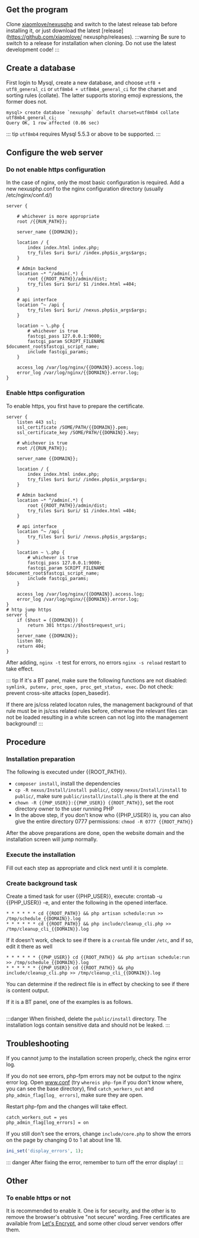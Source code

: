 <ArticleTopAd></ArticleTopAd>

## Get the program

Clone [xiaomlove/nexusphp](https://github.com/xiaomlove/nexusphp) and switch to the latest release tab before installing it, or just download the latest [release](https://github.com/xiaomlove/ nexusphp/releases).
:::warning
Be sure to switch to a release for installation when cloning. Do not use the latest development code! 
:::

## Create a database

First login to Mysql, create a new database, and choose `utf8 + utf8_general_ci` or `utf8mb4 + utf8mb4_general_ci` for the charset and sorting rules (collate). The latter supports storing emoji expressions, the former does not.
```
mysql> create database `nexusphp` default charset=utf8mb4 collate utf8mb4_general_ci;
Query OK, 1 row affected (0.06 sec)
```

::: tip
`utf8mb4` requires Mysql 5.5.3 or above to be supported.
:::


## Configure the web server

### Do not enable https configuration
In the case of nginx, only the most basic configuration is required. Add a new nexusphp.conf to the nginx configuration directory (usually /etc/nginx/conf.d/)

```
server {

    # whichever is more appropriate
    root /{{RUN_PATH}}; 

    server_name {{DOMAIN}};

    location / {
        index index.html index.php;
        try_files $uri $uri/ /index.php$is_args$args;
    }

    # Admin backend
    location ~* ^/admin(.*) {
        root {{ROOT_PATH}}/admin/dist;
        try_files $uri $uri/ $1 /index.html =404;
    }

    # api interface
    location ^~ /api {
        try_files $uri $uri/ /nexus.php$is_args$args;
    }

    location ~ \.php {
        # whichever is true
        fastcgi_pass 127.0.0.1:9000; 
        fastcgi_param SCRIPT_FILENAME $document_root$fastcgi_script_name;
        include fastcgi_params;
    }

    access_log /var/log/nginx/{{DOMAIN}}.access.log;
    error_log /var/log/nginx/{{DOMAIN}}.error.log;
}
```

### Enable https configuration
To enable https, you first have to prepare the certificate.
```
server {
    listen 443 ssl;
    ssl_certificate /SOME/PATH/{{DOMAIN}}.pem;
    ssl_certificate_key /SOME/PATH/{{DOMAIN}}.key;

    # whichever is true
    root /{{RUN_PATH}}; 

    server_name {{DOMAIN}};

    location / {
        index index.html index.php;
        try_files $uri $uri/ /index.php$is_args$args;
    }

    # Admin backend
    location ~* ^/admin(.*) {
        root {{ROOT_PATH}}/admin/dist;
        try_files $uri $uri/ $1 /index.html =404;
    }

    # api interface
    location ^~ /api {
        try_files $uri $uri/ /nexus.php$is_args$args;
    }

    location ~ \.php {
        # whichever is true
        fastcgi_pass 127.0.0.1:9000; 
        fastcgi_param SCRIPT_FILENAME $document_root$fastcgi_script_name;
        include fastcgi_params;
    }

    access_log /var/log/nginx/{{DOMAIN}}.access.log;
    error_log /var/log/nginx/{{DOMAIN}}.error.log;
}
# http jump https
server {
    if ($host = {{DOMAIN}}) {
        return 301 https://$host$request_uri;
    }
    server_name {{DOMAIN}};
    listen 80;
    return 404;
}
```

After adding, `nginx -t` test for errors, no errors `nginx -s reload` restart to take effect.

::: tip
If it's a BT panel, make sure the following functions are not disabled: `symlink, putenv, proc_open, proc_get_status, exec`. Do not check: prevent cross-site attacks (open_basedir).

If there are js/css related locaton rules, the management background of that rule must be in js/css related rules before, otherwise the relevant files can not be loaded resulting in a white screen can not log into the management background!
:::

## Procedure

### Installation preparation

The following is executed under {{ROOT_PATH}}.
- `composer install`, install the dependencies 
- `cp -R nexus/Install/install public/`, copy `nexus/Install/install` to `public/`, make sure `public/install/install.php` is there at the end
- `chown -R {{PHP_USER}}:{{PHP_USER}} {{ROOT_PATH}}`, set the root directory owner to the user running PHP
- In the above step, if you don't know who {{PHP_USER}} is, you can also give the entire directory 0777 permissions: `chmod -R 0777 {{ROOT_PATH}}`

After the above preparations are done, open the website domain and the installation screen will jump normally.

### Execute the installation
Fill out each step as appropriate and click next until it is complete.

### Create background task
Create a timed task for user {{PHP_USER}}, execute: crontab -u {{PHP_USER}} -e, and enter the following in the opened interface.
```
* * * * * * cd {{ROOT_PATH}} && php artisan schedule:run >> /tmp/schedule_{{DOMAIN}}.log
* * * * * * cd {{ROOT_PATH}} && php include/cleanup_cli.php >> /tmp/cleanup_cli_{{DOMAIN}}.log
```
If it doesn't work, check to see if there is a `crontab` file under `/etc`, and if so, edit it there as well
```
* * * * * * {{PHP_USER}} cd {{ROOT_PATH}} && php artisan schedule:run >> /tmp/schedule_{{DOMAIN}}.log
* * * * * * {{PHP_USER}} cd {{ROOT_PATH}} && php include/cleanup_cli.php >> /tmp/cleanup_cli_{{DOMAIN}}.log
```
You can determine if the redirect file is in effect by checking to see if there is content output.

If it is a BT panel, one of the examples is as follows.

<img :src="$withBase('/images/NexusPHP_crontab.png')">

:::danger
When finished, delete the `public/install` directory. The installation logs contain sensitive data and should not be leaked.
:::


## Troubleshooting

If you cannot jump to the installation screen properly, check the nginx error log.  

If you do not see errors, php-fpm errors may not be output to the nginx error log. Open www.conf (try `whereis php-fpm` if you don't know where, you can see the base directory), find `catch_workers_out` and `php_admin_flag[log_ errors]`, make sure they are open.  

Restart php-fpm and the changes will take effect.
```
catch_workers_out = yes
php_admin_flag[log_errors] = on
```

If you still don't see the errors, change ``include/core.php`` to show the errors on the page by changing 0 to 1 at about line 18.
``` php
ini_set('display_errors', 1);
```

::: danger
After fixing the error, remember to turn off the error display!
:::

## Other

### To enable https or not

It is recommended to enable it. One is for security, and the other is to remove the browser's obtrusive "not secure" wording. Free certificates are available from [Let's Encrypt](https://letsencrypt.org/), and some other cloud server vendors offer them.